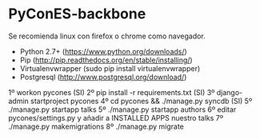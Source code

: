 # PyConES-backbone

Se recomienda linux con firefox o chrome como navegador.

* Python 2.7+ (https://www.python.org/downloads/)
* Pip (http://pip.readthedocs.org/en/stable/installing/)
* Virtualenvwrapper (sudo pip install virtualenvwrapper)
* Postgresql (http://www.postgresql.org/download/)

1º workon pycones (SI)
2º pip install -r requirements.txt (SI)
3º django-admin startproject pycones
4º cd pycones && ./manage.py syncdb (SI)
5º ./manage.py startapp talks
5º ./manage.py startapp authors
6º editar pycones/settings.py y añadir a INSTALLED APPS nuestro talks
7º ./manage.py makemigrations
8º ./manage.py migrate
